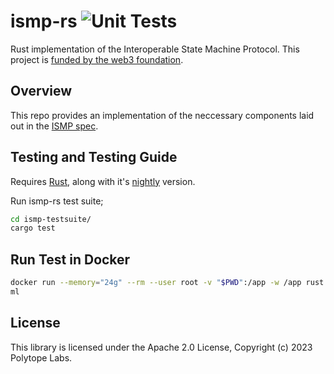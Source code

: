 # ismp-rs ![Unit Tests](https://github.com/polytope-labs/ismp-rs/actions/workflows/ci.yml/badge.svg)

Rust implementation of the Interoperable State Machine Protocol. This project is [funded by the web3 foundation](https://github.com/w3f/Grants-Program/blob/master/applications/ismp.md).

## Overview

This repo provides an implementation of the neccessary components laid out in the [ISMP spec](https://github.com/polytope-labs/ismp).

## Testing and Testing Guide
Requires [Rust](https://www.rust-lang.org/tools/install), along with it's [nightly](https://rust-lang.github.io/rustup/concepts/channels.html#:~:text=it%20just%20run-,rustup%20toolchain%20install%20nightly,-%3A) version.

Run ismp-rs test suite;

```bash
cd ismp-testsuite/
cargo test
```

## Run Test in Docker
```bash
docker run --memory="24g" --rm --user root -v "$PWD":/app -w /app rust:latest cargo test --release --manifest-path=./ismp-testsuite/Cargo.to
ml
```

## License

This library is licensed under the Apache 2.0 License, Copyright (c) 2023 Polytope Labs.